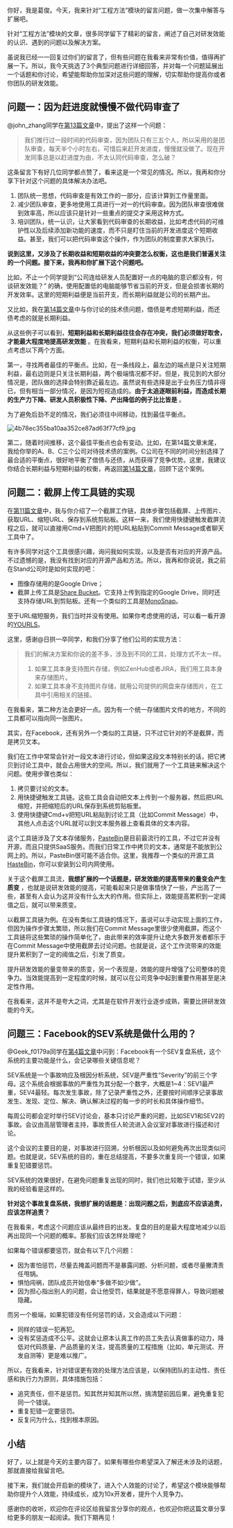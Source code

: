 你好，我是葛俊。今天，我来针对“工程方法”模块的留言问题，做一次集中解答与扩展吧。

针对“工程方法”模块的文章，很多同学留下了精彩的留言，阐述了自己对研发效能的认识、遇到的问题以及解决方案。

虽说我已经一一回复过你们的留言了，但有些问题在我看来非常有价值，值得再扩展一下。所以，我今天挑选了3个典型问题进行详细回答，并对每一个问题延展出一个话题和你讨论，希望能帮助你加深对这些问题的理解，切实帮助你提高你或者你团队的研发效能。

## 问题一：因为赶进度就慢慢不做代码审查了

@john\_zhang同学在[第13篇文章][13]中，提出了这样一个问题：

> 我们推行过一段时间的代码审查，因为团队只有三五个人，所以采用的是团队审查，每天半个小时左右，可惜后来赶开发进度，慢慢就没做了。现在开发同事总是以赶进度为由，不太认同代码审查，怎么破？

这条留言下有好几位同学都点赞了，看来这是一个常见的情况。所以，我再和你分享下针对这个问题的具体解决办法吧。

1.  团队统一思想，代码审查是有效工作的一部分，应该计算到工作量里面。
2.  减少团队审查，更多地使用工具进行一对一的代码审查。因为团队审查很难做到效率高，所以应该只是针对一些重点的提交才采用这种方式。
3.  培训团队，统一认识，让大家看到代码审查的长期收益，比如考虑代码的可维护性以及后续添加新功能的速度，而不只是盯住当前的开发进度这个短期收益。甚至，我们可以把代码审查这个操作，作为团队的制度要求大家执行。

**说到这里，又涉及了长期收益和短期收益的冲突要怎么权衡，这也是我们普遍关注的一个问题。接下来，我再和你扩展下这个问题吧。** 

比如，不止一个同学提到“公司连给研发人员配置好一点的电脑的意识都没有，何谈研发效能？” 的确，使用配置低的电脑能够节省当前的开支，但是会损害长期的开发效率。这里的短期利益便是当前开支，而长期利益就是公司的长期产出。

又比如，我在[第14篇文章][14]中与你讨论的技术债问题，借债是考虑短期利益，而还债考虑的就是长期利益。

从这些例子可以看到，**短期利益和长期利益往往会存在冲突，我们必须做好取舍，才能最大程度地提高研发效能** 。在我看来，短期利益和长期利益的权衡，可以重点考虑以下两个方面。

第一，寻找两者最佳的平衡点。比如，在一条线段上，最左边的端点是只关注短期利益，最右边则是只关注长期利益，两个极端情况都不好。但是，我见到的大部分情况是，团队做的选择会特别靠近最左边。虽然说有些选择是出于业务压力情非得已，但有相当一部分情况，是因为短视造成的。**由于太追逐眼前利益，而造成长期的生产力下降、研发人员积极性下降、产出降低的例子比比皆是** 。

为了避免后劲不足的情况，我们必须往中间移动，找到最佳平衡点。

![4b78ec355ba10aa352ce87ad63f77cf9.jpg][]

第二，随着时间推移，这个最佳平衡点也会有变动。比如，在第14篇文章末尾，我给你举的A、B、C三个公司对待技术债的案例。C公司在不同的时间分别选择了最合适的平衡点，很好地平衡了借债与还债，从而获得了竞争优势。这里，我建议你结合长期利益与短期利益的权衡，再返回[第14篇文章][14]，回顾下这个案例。

## 问题二：截屏上传工具链的实现

在[第11篇文章][11]中，我与你介绍了一个截屏工作链，具体步骤包括截屏、上传图片、获取URL、缩短URL、保存到系统剪贴板。这样一来，我们使用快捷键触发截屏流程之后，就可以直接用Cmd+V把图片的短URL粘贴到Commit Message或者聊天工具中了。

有许多同学对这个工具很感兴趣，询问我如何实现，以及是否有对应的开源产品。不过遗憾的是，我没有找到对应的开源产品和方法。所以，我再和你说说，我之前在Stand公司时是如何实现的吧：

 *  图像存储用的是Google Drive；
 *  截屏上传工具是[Share Bucket][]。它支持上传到指定的Google Drive，同时还支持存储URL到剪贴板。还有一个类似的工具是[MonoSnap][]。

至于URL缩短服务，我们当时并没有使用。如果你考虑使用的话，可以看一看开源的[YOURLS][]。

这里，感谢@日拱一卒同学，和我们分享了他们公司的实现方法：

> 我们的解决方案和你说的差不多，涉及到不同的工具，处理方式不太一样。
> 
> 1.  如果工具本身支持图片存储，例如ZenHub或者JIRA，我们用工具本身来存储图片。
> 2.  如果工具本身不支持图片存储，就用公司提供的网盘来存储图片，在工具中引用相关的链接。

在我看来，第二种方法会更好一点。因为有一个统一存储图片文件的地方，不同的工具都可以指向同一张图片。

其实，在Facebook，还有另外一个类似的工具链，只不过它针对的不是截屏，而是拷贝文本。

我们在工作中常常会针对一段文本进行讨论，但如果这段文本特别长的话，把它拷贝到讨论工具中，就会占用很大的空间。所以，我们就用了一个工具链来解决这个问题。使用步骤也类似：

1.  拷贝要讨论的文本。
2.  用快捷键触发工具链。这些工具会自动把文本上传到一个服务器，然后把URL缩短，并把缩短后的URL保存到系统剪贴板里。
3.  使用快捷键Cmd+v把短URL粘贴到讨论工具（比如Commit Message）中，其他人点击这个URL就可以到文本服务器上查看具体的文本内容。

这个工具链涉及了文本存储服务，[PasteBin][]是目前最流行的工具，不过它并没有开源，而且只提供SaaS服务。而我们日常工作中拷贝的文本，通常是不能放到公网上的。所以，PasteBin很可能不适合你。这里，我推荐一个类似的开源工具[HasteBin][]，你可以安装到公司内网使用。

关于这个截屏工具流，**我想扩展的一个话题是，研发效能的提高带来的量变会产生质变** ，也就是说研发效能的提高，可能看起来只是做事情快了一些，产出高了一些，甚至有人会认为这并没有什么太大的作用。但实际上，效能提高累积到一定阈值之后，就可以带来质变。

以截屏工具链为例。在没有类似工具链的情况下，虽说可以手动实现上面的工作，但因为操作步骤太繁琐，所以我们在Commit Message里很少使用截屏。而这个工具链将这些繁琐的操作简单化了，由此带来的效率提升让绝大多数开发者都乐于在Commit Message中使用截屏去讨论问题。也就是说，这个工作流带来的效能提升累积到了一定的阈值之后，引发了质变。

提升研发效能的量变带来的质变，另一个表现是，效能的提升增强了公司整体的竞争力。当效能提高到一定程度的时候，就可以在公司竞争中起到重要作用甚至是决定性作用。

在我看来，这并不是夸大之词，尤其是在软件开发行业逐步成熟，需要比拼研发效能的今天。

## 问题三：Facebook的SEV系统是做什么用的？

@Geek\_f0179a同学在[第4篇文章][4]中问到：Facebook有一个SEV复盘系统，这个系统的主要功能是什么，会记录哪些关键信息呢？

SEV系统是一个事故响应及根因分析系统，SEV是严重性“Severity”的前三个字母。这个系统会根据事故的严重性为其分配一个数字，大概是1~4：SEV1最严重，SEV4最轻。每次发生事故，除了记录严重性之外，还要按时间顺序记录事故发生、发现、定位、解决、确认解决过程的每一步的时长和具体操作细节。

每周公司都会定时举行SEV讨论会，基本只讨论严重的问题，比如SEV1和SEV2的事故。会议由高层管理者主持，事故责任人轮流进入会议室对事故进行描述和讨论。

这个会议的主要目的是，对事故进行回溯，分析根因以及如何避免再次出现类似问题。也就是说，SEV系统的目的，重在总结提高，不要多次重复同一个错误，如果重复犯错要惩罚。

SEV系统的效果很好，在避免问题重复出现的同时，我们也比较敢于试错，至少从我的经验看是这样的。

**针对这个事故复盘系统，我想扩展的话题是：出现问题之后，到底应不应该追责，应该怎样追责？** 

在我看来，考虑这个问题应该从最终目的出发。复盘的目的是最大程度地减少以后再出现同一个问题的概率。那我们应该怎样处理呢？

如果每个错误都要惩罚，就会有以下几个问题：

 *  因为害怕惩罚，尽量去掩盖问题而不是暴露问题、分析问题，或者尽量撇清责任甩锅。
 *  惧怕闯祸，团队成员开始信奉“多做不如少做”。
 *  因为担心指出别人的问题，会让他受罚，结果就是不愿意得罪人，导致问题被隐藏。

而另一个极端，如果犯错没有任何惩罚的话，又会造成以下问题：

 *  同样的错误一犯再犯。
 *  没有奖惩造成不公平。这就会让原本认真工作的员工失去认真做事的动力，降低对代码质量、产品质量的关注，提高质量的工程措施（比如，单元测试、开发自测等）更是难以推广。

所以，在我看来，针对错误更有效的处理方法应该是，以保持团队的主动性、责任感和执行力为原则，具体措施包括：

 *  追究责任，但不是惩罚。知其然并知其所以然，搞清楚前因后果，避免重复犯同一个错误。
 *  重复犯错一定要惩罚。
 *  反复问为什么，找到根本原因。

## 小结

好了，以上就是今天的主要内容了。如果有哪些你希望深入了解还未涉及的话题，那就直接给我留言吧。

接下来，我们就会开启新的模块了，进入个人效能的讨论了，希望这个模块能够帮助你提升个人效能，持续成长，成为10x开发者，提升个人竞争力。

感谢你的收听，欢迎你在评论区给我留言分享你的观点，也欢迎你把这篇文章分享给更多的朋友一起阅读。我们下期再见！


[13]: https://time.geekbang.org/column/article/138389
[14]: https://time.geekbang.org/column/article/138916
[4b78ec355ba10aa352ce87ad63f77cf9.jpg]: https://static001.geekbang.org/resource/image/4b/f9/4b78ec355ba10aa352ce87ad63f77cf9.jpg
[11]: https://time.geekbang.org/column/article/136070
[Share Bucket]: https://fiplab.com/apps/sharebucket-for-mac
[MonoSnap]: https://monosnap.com/welcome
[YOURLS]: https://github.com/YOURLS/YOURLS
[PasteBin]: https://pastebin.com/
[HasteBin]: https://github.com/seejohnrun/haste-server
[4]: https://time.geekbang.org/column/article/128867

